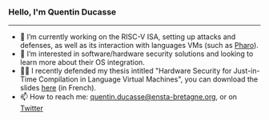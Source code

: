 ### Hello, I'm Quentin Ducasse

---

- 🔭 I’m currently working on the RISC-V ISA, setting up attacks and defenses, as well as its interaction with languages VMs (such as [Pharo](github.com/pharo-project/pharo-vm)).
- 🌱 I’m interested in software/hardware security solutions and looking to learn more about their OS integration.
- 🧑‍🎓 I recently defended my thesis intitled "Hardware Security for Just-in-Time Compilation in Language Virtual Machines", you can download the slides [here](https://nuage.cpdt.fr/s/bFBrtRSCW8KQL3z) (in French).
- 📫 How to reach me: quentin.ducasse@ensta-bretagne.org, or on [Twitter](https://twitter.com/quentin_ducasse)

<!--
**QDucasse/QDucasse** is a ✨ _special_ ✨ repository because its `README.md` (this file) appears on your GitHub profile.

Here are some ideas to get you started:

- 🔭 I’m currently working on ...
- 🌱 I’m currently learning ...
- 👯 I’m looking to collaborate on ...
- 🤔 I’m looking for help with ...
- 💬 Ask me about ...
- 📫 How to reach me: ...
- 😄 Pronouns: ...
- ⚡ Fun fact: ...
-->
